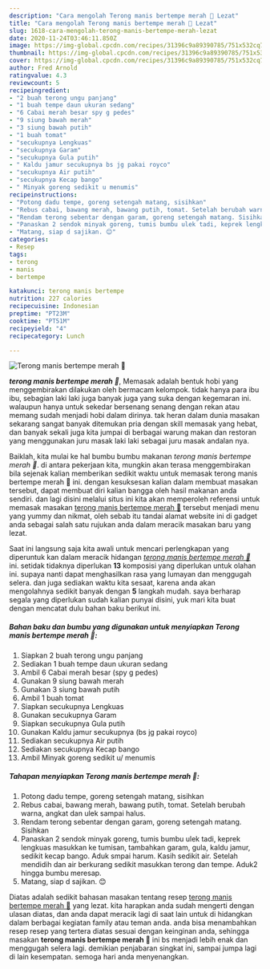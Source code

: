 ```yaml
---
description: "Cara mengolah Terong manis bertempe merah 🤭 Lezat"
title: "Cara mengolah Terong manis bertempe merah 🤭 Lezat"
slug: 1618-cara-mengolah-terong-manis-bertempe-merah-lezat
date: 2020-11-24T03:46:11.850Z
image: https://img-global.cpcdn.com/recipes/31396c9a89390785/751x532cq70/terong-manis-bertempe-merah-🤭-foto-resep-utama.jpg
thumbnail: https://img-global.cpcdn.com/recipes/31396c9a89390785/751x532cq70/terong-manis-bertempe-merah-🤭-foto-resep-utama.jpg
cover: https://img-global.cpcdn.com/recipes/31396c9a89390785/751x532cq70/terong-manis-bertempe-merah-🤭-foto-resep-utama.jpg
author: Fred Arnold
ratingvalue: 4.3
reviewcount: 5
recipeingredient:
- "2 buah terong ungu panjang"
- "1 buah tempe daun ukuran sedang"
- "6 Cabai merah besar spy g pedes"
- "9 siung bawah merah"
- "3 siung bawah putih"
- "1 buah tomat"
- "secukupnya Lengkuas"
- "secukupnya Garam"
- "secukupnya Gula putih"
- " Kaldu jamur secukupnya bs jg pakai royco"
- "secukupnya Air putih"
- "secukupnya Kecap bango"
- " Minyak goreng sedikit u menumis"
recipeinstructions:
- "Potong dadu tempe, goreng setengah matang, sisihkan"
- "Rebus cabai, bawang merah, bawang putih, tomat. Setelah berubah warna, angkat dan ulek sampai halus."
- "Rendam terong sebentar dengan garam, goreng setengah matang. Sisihkan"
- "Panaskan 2 sendok minyak goreng, tumis bumbu ulek tadi, keprek lengkuas masukkan ke tumisan, tambahkan garam, gula, kaldu jamur, sedikit kecap bango. Aduk smpai harum. Kasih sedikit air. Setelah mendidih dan air berkurang sedikit masukkan terong dan tempe. Aduk2 hingga bumbu meresap."
- "Matang, siap d sajikan. 😊"
categories:
- Resep
tags:
- terong
- manis
- bertempe

katakunci: terong manis bertempe 
nutrition: 227 calories
recipecuisine: Indonesian
preptime: "PT23M"
cooktime: "PT51M"
recipeyield: "4"
recipecategory: Lunch

---
```



![Terong manis bertempe merah 🤭](https://img-global.cpcdn.com/recipes/31396c9a89390785/751x532cq70/terong-manis-bertempe-merah-🤭-foto-resep-utama.jpg)

<b><i>terong manis bertempe merah 🤭</i></b>, Memasak adalah bentuk hobi yang menggembirakan dilakukan oleh bermacam kelompok. tidak hanya para ibu ibu, sebagian laki laki juga banyak juga yang suka dengan kegemaran ini. walaupun hanya untuk sekedar bersenang senang dengan rekan atau memang sudah menjadi hobi dalam dirinya. tak heran dalam dunia masakan sekarang sangat banyak ditemukan pria dengan skill memasak yang hebat, dan banyak sekali juga kita jumpai di berbagai warung makan dan restoran yang menggunakan juru masak laki laki sebagai juru masak andalan nya.



Baiklah, kita mulai ke hal bumbu bumbu makanan <i>terong manis bertempe merah 🤭</i>. di antara pekerjaan kita, mungkin akan terasa menggembirakan bila sejenak kalian memberikan sedikit waktu untuk memasak terong manis bertempe merah 🤭 ini. dengan kesuksesan kalian dalam membuat masakan tersebut, dapat membuat diri kalian bangga oleh hasil makanan anda sendiri. dan lagi disini melalui situs ini kita akan memperoleh referensi untuk memasak masakan <u>terong manis bertempe merah 🤭</u> tersebut menjadi menu yang yummy dan nikmat, oleh sebab itu tandai alamat website ini di gadget anda sebagai salah satu rujukan anda dalam meracik masakan baru yang lezat.


Saat ini langsung saja kita awali untuk mencari perlengkapan yang diperuntuk kan dalam meracik hidangan <u><i>terong manis bertempe merah 🤭</i></u> ini. setidak tidaknya diperlukan <b>13</b> komposisi yang diperlukan untuk olahan ini. supaya nanti dapat menghasilkan rasa yang lumayan dan menggugah selera. dan juga sediakan waktu kita sesaat, karena anda akan mengolahnya sedikit banyak dengan <b>5</b> langkah mudah. saya berharap segala yang diperlukan sudah kalian punyai disini, yuk mari kita buat dengan mencatat dulu bahan baku berikut ini.

<!--inarticleads1-->

##### Bahan baku dan bumbu yang digunakan untuk menyiapkan Terong manis bertempe merah 🤭:

1. Siapkan 2 buah terong ungu panjang
1. Sediakan 1 buah tempe daun ukuran sedang
1. Ambil 6 Cabai merah besar (spy g pedes)
1. Gunakan 9 siung bawah merah
1. Gunakan 3 siung bawah putih
1. Ambil 1 buah tomat
1. Siapkan secukupnya Lengkuas
1. Gunakan secukupnya Garam
1. Siapkan secukupnya Gula putih
1. Gunakan  Kaldu jamur secukupnya (bs jg pakai royco)
1. Sediakan secukupnya Air putih
1. Sediakan secukupnya Kecap bango
1. Ambil  Minyak goreng sedikit u/ menumis




<!--inarticleads2-->

##### Tahapan menyiapkan Terong manis bertempe merah 🤭:

1. Potong dadu tempe, goreng setengah matang, sisihkan
1. Rebus cabai, bawang merah, bawang putih, tomat. Setelah berubah warna, angkat dan ulek sampai halus.
1. Rendam terong sebentar dengan garam, goreng setengah matang. Sisihkan
1. Panaskan 2 sendok minyak goreng, tumis bumbu ulek tadi, keprek lengkuas masukkan ke tumisan, tambahkan garam, gula, kaldu jamur, sedikit kecap bango. Aduk smpai harum. Kasih sedikit air. Setelah mendidih dan air berkurang sedikit masukkan terong dan tempe. Aduk2 hingga bumbu meresap.
1. Matang, siap d sajikan. 😊




Diatas adalah sedikit bahasan masakan tentang resep <u>terong manis bertempe merah 🤭</u> yang lezat. kita harapkan anda sudah mengerti dengan ulasan diatas, dan anda dapat meracik lagi di saat lain untuk di hidangkan dalam berbagai kegiatan family atau teman anda. anda bisa menambahkan resep resep yang tertera diatas sesuai dengan keinginan anda, sehingga masakan <b>terong manis bertempe merah 🤭</b> ini bs menjadi lebih enak dan menggugah selera lagi. demikian penjabaran singkat ini, sampai jumpa lagi di lain kesempatan. semoga hari anda menyenangkan.
